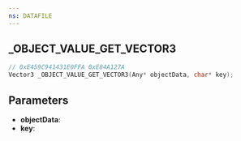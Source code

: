 ```yaml
---
ns: DATAFILE
---
```

## _OBJECT_VALUE_GET_VECTOR3

```c
// 0xE459C941431E0FFA 0xE84A127A
Vector3 _OBJECT_VALUE_GET_VECTOR3(Any* objectData, char* key);
```

## Parameters
* **objectData**:
* **key**:
